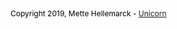<p style="font-size: 12px; color: black;">Copyright 2019, Mette Hellemarck -
<a href="http://validator.w3.org/unicorn/check?ucn_uri=referer&amp;ucn_task=conformance">Unicorn</a></p>

